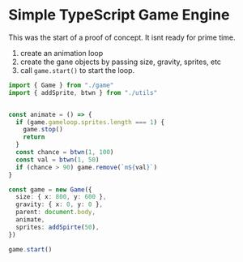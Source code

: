# Simple TypeScript Game Engine

This was the start of a proof of concept. It isnt ready for prime time.

1. create an animation loop
2. create the gane objects by passing size, gravity, sprites, etc
3. call `game.start()` to start the loop.

```ts
import { Game } from "./game"
import { addSprite, btwn } from "./utils"


const animate = () => {
  if (game.gameloop.sprites.length === 1) {
    game.stop()
    return
  }
  const chance = btwn(1, 100)
  const val = btwn(1, 50)
  if (chance > 90) game.remove(`m${val}`)
}

const game = new Game({
  size: { x: 800, y: 600 },
  gravity: { x: 0, y: 0 },
  parent: document.body,
  animate,
  sprites: addSpirte(50),
})

game.start()
```
